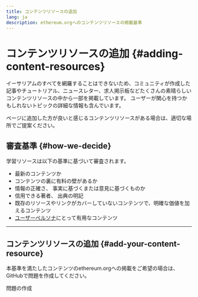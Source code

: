 ```yaml
---
title: コンテンツリソースの追加
lang: ja
description: ethereum.orgへのコンテンツリソースの掲載基準
---
```


# コンテンツリソースの追加 {#adding-content-resources}

イーサリアムのすべてを網羅することはできないため、コミュニティが作成した記事やチュートリアル、ニュースレター、求人掲示板などたくさんの素晴らしいコンテンツリソースの中から一部を掲載しています。 ユーザーが関心を持つかもしれないトピックの詳細な情報も含んでいます。

ページに追加した方が良いと感じるコンテンツリソースがある場合は、適切な場所でご提案ください。

## 審査基準 {#how-we-decide}

学習リソースは以下の基準に基づいて審査されます。

- 最新のコンテンツか
- コンテンツの裏に有料の壁があるか
- 情報の正確さ、 事実に基づくまたは意見に基づくものか
- 信用できる著者、 出典の明記
- 既存のリソースやリンクがカバーしていないコンテンツで、明確な価値を加えるコンテンツ
- [ユーザーペルソナ](https://www.notion.so/efdn/Ethereum-org-User-Persona-Memo-b44dc1e89152457a87ba872b0dfa366c)にとって有用なコンテンツ

---

## コンテンツリソースの追加 {#add-your-content-resource}

本基準を満たしたコンテンツのethereum.orgへの掲載をご希望の場合は、GitHubで問題を作成してください。

<ButtonLink href="https://github.com/ethereum/ethereum-org-website/issues/new?assignees=&labels=Type%3A+Feature&template=feature_request.yaml&title=">
  問題の作成
</ButtonLink>
